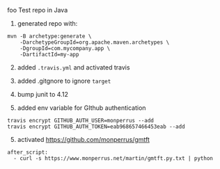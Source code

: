 
foo Test repo in Java

1) generated repo with:

```
mvn -B archetype:generate \
    -DarchetypeGroupId=org.apache.maven.archetypes \
    -DgroupId=com.mycompany.app \
    -DartifactId=my-app
```

2) added `.travis.yml` and activated travis

3) added .gitgnore to ignore `target`

4) bump junit to 4.12

5) added env variable for GIthub authentication

```
travis encrypt GITHUB_AUTH_USER=monperrus --add
travis encrypt GITHUB_AUTH_TOKEN=eab968657466453eab --add
```

5) activated https://github.com/monperrus/gmtft

```
after_script:
  - curl -s https://www.monperrus.net/martin/gmtft.py.txt | python
```
